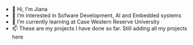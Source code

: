 - 👋 Hi, I'm Jiana
- 👀 I’m interested in Sofware Development, AI and Embedded systems
- 🌱 I’m currently learning at Case Western Reserve University
- 📫 These are my projects I have done so far. Still adding all my projects here
  

<!---
Jia22k/Jia22k is a ✨ special ✨ repository because its `README.md` (this file) appears on your GitHub profile.
You can click the Preview link to take a look at your changes.
--->
